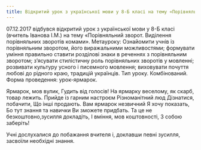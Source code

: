 ```yaml
---
title: Відкритий урок з української мови у 8-Б класі на тему «Порівняльний зворот. Виділення порівняльних зворотів комами»
---
```


07.12.2017 відбувся відкритий урок з української мови у 8-Б класі (вчитель Іванова І.М.) на тему «Порівняльний зворот. Виділення порівняльних зворотів комами». Метауроку: Ознайомити учнів із порівняльним зворотом, його виражальними можливостями; формувати уміння правильно ставити розділові знаки в реченнях з порівняльним зворотом; з’ясувати стилістичну роль порівняльних зворотів у мовленні; розвивати культуру усного і писемного мовлення; виховувати почуття любові до рідного краю, традицій українців. Тип уроку. Комбінований. Форма проведення: урок-ярмарок.

Ярмарок, мов вулик,
Гудить від голосів!
На ярмарку веселому,
як скарб, товар лежить.
Прийде із гарним настроєм
Різноманітний люд
Дізнатися, побачити,
Що інші продають.
Вам ярмарок незвичний
Я хочу показать,
Бо тут знання та навички
Ви зможете придбать.
Та це не безкоштовно,зусилля докладіть,
І вміння, мов коштовності,
З собою заберіть!

Учні дослухалися до побажання вчителя і, доклавши певні зусилля, засвоїли необхідні знання.

<slideshow id="72157692321696611"></slideshow>
